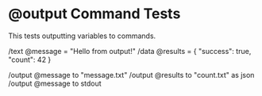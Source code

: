 # @output Command Tests

This tests outputting variables to commands.

/text @message = "Hello from output!"
/data @results = { "success": true, "count": 42 }

/output @message to "message.txt"
/output @results to "count.txt" as json
/output @message to stdout